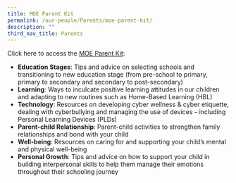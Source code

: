 ```yaml
---
title: MOE Parent Kit
permalink: /our-people/Parents/moe-parent-kit/
description: ""
third_nav_title: Parents
---
```


Click here to access the [MOE Parent Kit](https://www.moe.gov.sg/parentkit?pt=Education%20Stages%C2%A0%C2%A0):
* **Education Stages**: Tips and advice on selecting schools and transitioning to new education stage (from pre-school to primary, primary to secondary and secondary to post-secondary)
* **Learning**: Ways to inculcate positive learning attitudes in our children and adapting to new routines such as Home-Based Learning (HBL)
* **Technology**: Resources on developing cyber wellness & cyber etiquette, dealing with cyberbullying and managing the use of devices – including Personal Learning Devices (PLDs)
* **Parent-child Relationship**: Parent-child activities to strengthen family relationships and bond with your child
* **Well-being**: Resources on caring for and supporting your child’s mental and physical well-being
* **Personal Growth**: Tips and advice on how to support your child in building interpersonal skills to help them manage their emotions throughout their schooling journey

